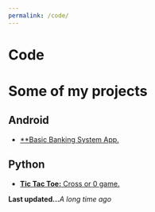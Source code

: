 ```yaml
---
permalink: /code/
---
```


# Code

# Some of my projects

## Android

* [**Basic Banking System App.](https://github.com/Vishwantiwari/Banking-App-TSF)

## Python

* [**Tic Tac Toe:** Cross or 0 game.](https://github.com/Vishwantiwari/TicTacToe-Game)

**Last updated...**_A long time ago_
